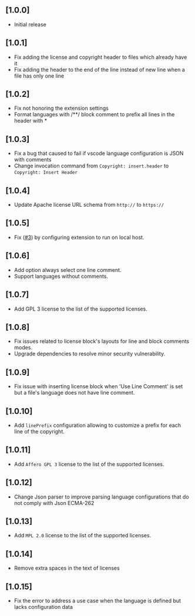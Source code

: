 ## [1.0.0]

- Initial release

## [1.0.1]

- Fix adding the license and copyright header to files which already have it
- Fix adding the header to the end of the line instead of new line when a file has only one line

## [1.0.2]

- Fix not honoring the extension settings
- Format languages with /**/ block comment to prefix all lines in the header with *

## [1.0.3]

- Fix a bug that caused to fail if vscode language configuration is JSON with comments
- Change invocation command from `Copyright: insert.header` to `Copyright: Insert Header`

## [1.0.4]

- Update Apache license URL schema from `http://` to `https://`

## [1.0.5]

- Fix ([#3](https://github.com/minherz/copyright-inserter/issues/3)) by configuring extension to run on local host.

## [1.0.6]

- Add option always select one line comment.
- Support languages without comments.

## [1.0.7]

- Add GPL 3 license to the list of the supported licenses.

## [1.0.8]

- Fix issues related to license block's layouts for line and block comments modes.
- Upgrade dependencies to resolve minor security vulnerability.

## [1.0.9]
- Fix issue with inserting license block when 'Use Line Comment' is set but a file's language does not have line comment.

## [1.0.10]
- Add `linePrefix` configuration allowing to customize a prefix for each line of the copyright.

## [1.0.11]
- Add `Affero GPL 3` license to the list of the supported licenses. 

## [1.0.12]
- Change Json parser to improve parsing language configurations that do not comply with Json ECMA-262

## [1.0.13]
- Add `MPL 2.0` license to the list of the supported licenses. 

## [1.0.14]
- Remove extra spaces in the text of licenses

## [1.0.15]
- Fix the error to address a use case when the language is defined but lacks configuration data
